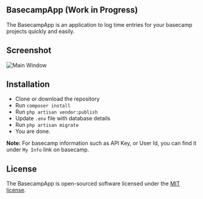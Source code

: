 ## BasecampApp (Work in Progress)

The BasecampApp is an application to log time entries for your basecamp projects quickly and easily.

## Screenshot ##

![Main Window](https://raw.github.com/sarfraznawaz2005/basecampapp/master/screenshot.png)

## Installation ##
 - Clone or download the repository
 - Run `composer install`
 - Run `php artisan vendor:publish`
 - Update `.env` file with database details
 - Run `php artisan migrate`
 - You are done.

**Note:** For basecamp information such as API Key, or User Id, you can find it under `My Info` link on basecamp.

## License

The BasecampApp is open-sourced software licensed under the [MIT license](http://opensource.org/licenses/MIT).
